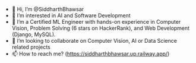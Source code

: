 - 👋 Hi, I’m @SiddharthBhawsar
- 👀 I’m interested in AI and Software Development
- 🌱 I’m a Certified ML Engineer with hands-on experience in Computer Vision, Problem Solving (6 stars on HackerRank), and Web Development (Django, MySQL).
- 💞️ I’m looking to collaborate on Computer Vision, AI or Data Science related projects
- 📫 How to reach me? (https://siddharthbhawsar.up.railway.app/)

<!---
SiddharthBhawsar/SiddharthBhawsar is a ✨ special ✨ repository because its `README.md` (this file) appears on your GitHub profile.
You can click the Preview link to take a look at your changes.
--->
